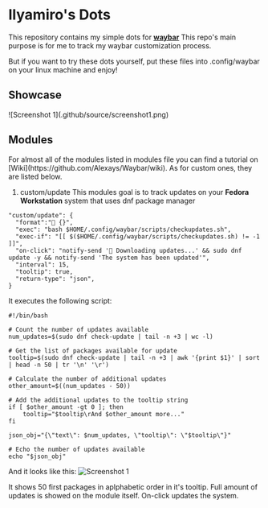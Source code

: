 <h1>Ilyamiro's Dots</h1>

This repository contains my simple dots for <b>[waybar](https://github.com/Alexays/Waybar)</b>
This repo's main purpose is for me to track my waybar customization process.

But if you want to try these dots yourself, 
put these files into .config/waybar on your linux machine and enjoy!

<h2>Showcase</h2>
![Screenshot 1](.github/source/screenshot1.png)


<h2>Modules</h2>
For almost all of the modules listed in modules file you can find a tutorial on [Wiki](https://github.com/Alexays/Waybar/wiki). As for custom ones, they are listed below.

1. custom/update
This modules goal is to track updates on your **Fedora Workstation** system that uses dnf package manager
```
"custom/update": {
  "format":" {}",
  "exec": "bash $HOME/.config/waybar/scripts/checkupdates.sh",
  "exec-if": "[[ $($HOME/.config/waybar/scripts/checkupdates.sh) != -1 ]]",
  "on-click": "notify-send ' Downloading updates...' && sudo dnf update -y && notify-send 'The system has been updated'",
  "interval": 15,
  "tooltip": true,
  "return-type": "json",
}
```
It executes the following script:
```shell
#!/bin/bash

# Count the number of updates available
num_updates=$(sudo dnf check-update | tail -n +3 | wc -l)

# Get the list of packages available for update
tooltip=$(sudo dnf check-update | tail -n +3 | awk '{print $1}' | sort | head -n 50 | tr '\n' '\r')

# Calculate the number of additional updates
other_amount=$((num_updates - 50))

# Add the additional updates to the tooltip string
if [ $other_amount -gt 0 ]; then
    tooltip="$tooltip\rAnd $other_amount more..."
fi

json_obj="{\"text\": $num_updates, \"tooltip\": \"$tooltip\"}"

# Echo the number of updates available
echo "$json_obj"

```
And it looks like this:
![Screenshot 1](.github/source/screenshot2.png)

It shows 50 first packages in aplphabetic order in it's tooltip.
Full amount of updates is showed on the module itself.
On-click updates the system.
